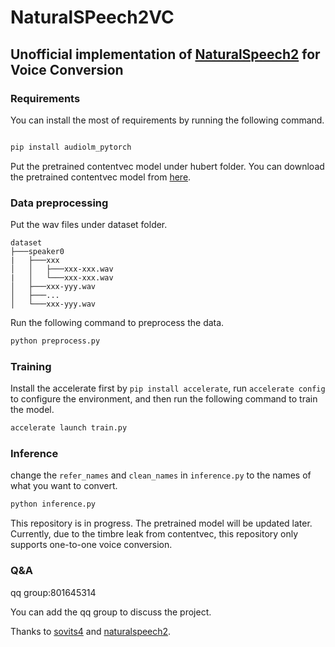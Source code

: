 
# NaturalSPeech2VC

## Unofficial implementation of <a href="https://arxiv.org/pdf/2304.09116.pdf">NaturalSpeech2</a> for Voice Conversion

### Requirements

You can install the most of requirements by running the following command.

```python

pip install audiolm_pytorch

```

Put the pretrained contentvec model under hubert folder.
You can download the pretrained contentvec model from <a href="https://ibm.box.com/s/z1wgl1stco8ffooyatzdwsqn2psd9lrr">here</a>.

### Data preprocessing

Put the wav files under dataset folder.

```
dataset
├───speaker0
|   ├───xxx
│   │   ├───xxx-xxx.wav
|   │   └───xxx-xxx.wav
│   ├───xxx-yyy.wav
│   ├───...
│   └───xxx-yyy.wav
```

Run the following command to preprocess the data.

```python
python preprocess.py
```

### Training

Install the accelerate first by `pip install accelerate`, run `accelerate config` to configure the environment, and then run the following command to train the model.

```python
accelerate launch train.py
```

### Inference

change the `refer_names` and `clean_names` in `inference.py` to the names of what you want to convert.

```python
python inference.py
```
This repository is in progress. The pretrained model will be updated later.
Currently, due to the timbre leak from contentvec, this repository only supports one-to-one voice conversion.

### Q&A

qq group:801645314

You can add the qq group to discuss the project.

Thanks to <a href="https://github.com/svc-develop-team/so-vits-svc/">sovits4</a> and <a href="https://github.com/lucidrains/naturalspeech2-pytorch/">naturalspeech2</a>.
